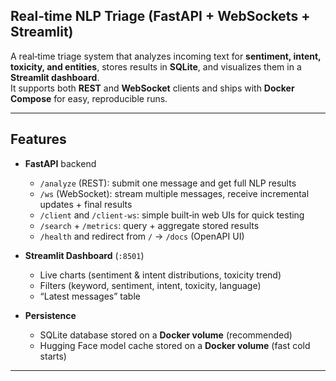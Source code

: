 ## Real‑time NLP Triage (FastAPI + WebSockets + Streamlit)

A real‑time triage system that analyzes incoming text for **sentiment, intent, toxicity, and entities**, stores results in **SQLite**, and visualizes them in a **Streamlit dashboard**.  
It supports both **REST** and **WebSocket** clients and ships with **Docker Compose** for easy, reproducible runs.

---

## Features

- **FastAPI** backend
  - `/analyze` (REST): submit one message and get full NLP results
  - `/ws` (WebSocket): stream multiple messages, receive incremental updates + final results
  - `/client` and `/client-ws`: simple built‑in web UIs for quick testing
  - `/search` + `/metrics`: query + aggregate stored results
  - `/health` and redirect from `/` → `/docs` (OpenAPI UI)

- **Streamlit Dashboard** (`:8501`)
  - Live charts (sentiment & intent distributions, toxicity trend)
  - Filters (keyword, sentiment, intent, toxicity, language)
  - “Latest messages” table

- **Persistence**
  - SQLite database stored on a **Docker volume** (recommended)
  - Hugging Face model cache stored on a **Docker volume** (fast cold starts)

---



